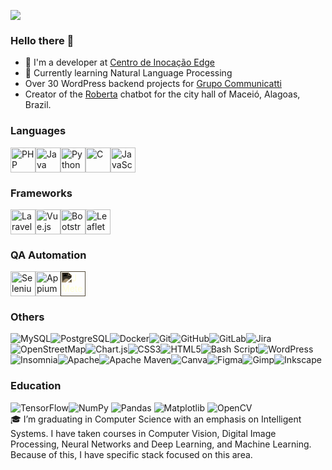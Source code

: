 ![](https://github-profile-trophy.vercel.app/?username=laellsr&theme=onedark&no-frame=true&no-bg=true&margin-w=4&rank=S,AAA,AA,A,UNKNOWN,SECRET)

### **Hello there** 👋
- 🔭 I'm a developer at [Centro de Inocação Edge](https://www.linkedin.com/company/edge-inovacao)
- 🌱 Currently learning Natural Language Processing
- Over 30 WordPress backend projects for [Grupo Communicatti](https://communicatti.com/)
- Creator of the [Roberta](https://www.online.maceio.al.gov.br/) chatbot for the city hall of Maceió, Alagoas, Brazil.

### Languages
<div style="display: flex; flex-wrap: wrap;">
<img src="https://cdn.jsdelivr.net/gh/devicons/devicon/icons/php/php-original.svg" height="40" width="40" title="PHP">
<img src="https://cdn.jsdelivr.net/gh/devicons/devicon/icons/java/java-original.svg" height="40" width="40" title="Java">
<img src="https://cdn.jsdelivr.net/gh/devicons/devicon/icons/python/python-original.svg" height="40" width="40" title="Python">
<img src="https://cdn.jsdelivr.net/gh/devicons/devicon/icons/c/c-original.svg" height="40" width="40" title="C">
<img src="https://cdn.jsdelivr.net/gh/devicons/devicon/icons/javascript/javascript-original.svg" height="40" width="40" title="JavaScript">
</div>

### Frameworks
<div style="display: flex; flex-wrap: wrap;">
<img src="https://cdn.jsdelivr.net/gh/devicons/devicon/icons/laravel/laravel-original.svg" height="40" width="40" title="Laravel">
<img src="https://cdn.jsdelivr.net/gh/devicons/devicon/icons/vuejs/vuejs-original.svg" height="40" width="40" title="Vue.js">
<img src="https://cdn.jsdelivr.net/gh/devicons/devicon/icons/bootstrap/bootstrap-original.svg" height="40" width="40" title="Bootstrap">
<img src="https://www.dash-leaflet.com/assets/leaflet.png" height="40" width="40" title="Leaflet">
</div>

### QA Automation
<div style="display: flex; flex-wrap: wrap;">
<img src="https://cdn.jsdelivr.net/gh/devicons/devicon@latest/icons/selenium/selenium-original.svg" height="40" width="40" title="Selenium">
<img src="https://raw.githubusercontent.com/openjs-foundation/artwork/270575392800eb17a02612203f6f0d5868c634a7/projects/appium/appium-icon-color-flat.svg" height="40" width="40" title="Appium">
<img src="https://jmeter.apache.org/images/logo.svg" height="40px" title="JMeter" style="filter: invert(1) sepia(1)">
</div>

### Others
<div style="display: flex; flex-wrap: wrap;">
<img src="https://img.shields.io/badge/MySQL-4479A1.svg?style=flat&logo=mysql&logoColor=white" title="MySQL">
<img src="https://img.shields.io/badge/PostgreSQL-%23316192.svg?style=flat&logo=postgresql&logoColor=white" title="PostgreSQL">
<img src="https://img.shields.io/badge/Docker-%230db7ed.svg?style=flat&logo=docker&logoColor=white" title="Docker">
<img src="https://img.shields.io/badge/Git-%23F05033.svg?style=flat&logo=git&logoColor=white" title="Git">
<img src="https://img.shields.io/badge/GitHub-%23121011.svg?style=flat&logo=github&logoColor=white" title="GitHub">
<img src="https://img.shields.io/badge/GitLab-%23181717.svg?style=flat&logo=gitlab&logoColor=white" title="GitLab">
<img src="https://img.shields.io/badge/jira-%230A0FFF.svg?style=flat&logo=jira&logoColor=white" title="Jira">
<img src="https://img.shields.io/badge/OpenStreetMap-%237EBC6F.svg?style=flat&logo=openstreetmap&logoColor=white" title="OpenStreetMap">
<img src="https://img.shields.io/badge/Chart.js-F5788D.svg?style=flat&logo=chart.js&logoColor=white" title="Chart.js">
<img src="https://img.shields.io/badge/CSS3-%231572B6.svg?style=flat&logo=css3&logoColor=white" title="CSS3">
<img src="https://img.shields.io/badge/HTML5-%23E34F26.svg?style=flat&logo=html5&logoColor=white" title="HTML5">
<img src="https://img.shields.io/badge/bash-%23121011.svg?style=flat&logo=gnu-bash&logoColor=white" title="Bash Script">
<img src="https://img.shields.io/badge/WordPress-%23117AC9.svg?style=flat&logo=WordPress&logoColor=white" title="WordPress"> 
<img src="https://img.shields.io/badge/Insomnia-black?style=flat&logo=insomnia&logoColor=5849BE" title="Insomnia">
<img src="https://img.shields.io/badge/Apache-%23D42029.svg?style=flat&logo=apache&logoColor=white" title="Apache">
<img src="https://img.shields.io/badge/Apache%20Maven-C71A36?style=flat&logo=Apache%20Maven&logoColor=white" title="Apache Maven">
<img src="https://img.shields.io/badge/Canva-%2300C4CC.svg?style=flat&logo=Canva&logoColor=white" title="Canva">
<img src="https://img.shields.io/badge/Figma-%23F24E1E.svg?style=flat&logo=figma&logoColor=white" title="Figma">
<img src="https://img.shields.io/badge/Gimp-657D8B?style=flat&logo=gimp&logoColor=FFFFFF" title="Gimp">
<img src="https://img.shields.io/badge/Inkscape-e0e0e0?style=flat&logo=inkscape&logoColor=080A13" title="Inkscape">
</div>

### Education
<img src="https://img.shields.io/badge/TensorFlow-%23FF6F00.svg?style=for-the-badge&logo=TensorFlow&logoColor=white" alt="TensorFlow"><img src="https://img.shields.io/badge/NumPy-%23013243.svg?style=for-the-badge&logo=numpy&logoColor=white" alt="NumPy">
<img src="https://img.shields.io/badge/Pandas-%23150458.svg?style=for-the-badge&logo=pandas&logoColor=white" alt="Pandas">
<img src="https://img.shields.io/badge/Matplotlib-%23ffffff.svg?style=for-the-badge&logo=Matplotlib&logoColor=black" alt="Matplotlib">
<img src="https://img.shields.io/badge/OpenCV-%23white.svg?style=for-the-badge&logo=opencv&logoColor=white" alt="OpenCV"><br>
🎓 I’m graduating in Computer Science with an emphasis on Intelligent Systems. I have taken courses in Computer Vision, Digital Image Processing, Neural Networks and Deep Learning, and Machine Learning. Because of this, I have specific stack focused on this area.


<!-- ![](https://github-readme-stats.vercel.app/api/top-langs/?username=laellsr&theme=github_dark&hide_border=true&include_all_commits=true&count_private=true&layout=compact) -->
<!-- ### ✍️ Random Dev Quote
![](https://quotes-github-readme.vercel.app/api?type=vetical&theme=radical) -->
